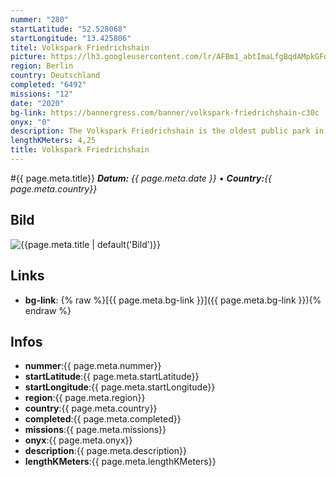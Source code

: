 ```yaml
---
nummer: "280"
startLatitude: "52.528068"
startLongitude: "13.425806"
titel: Volkspark Friedrichshain
picture: https://lh3.googleusercontent.com/lr/AFBm1_abtImaLfgBqdAMpkGFqmttxhBzvjqrKvoyh-HI0pD_klkZZEAIBSqMCOZ3bO-1jDB9khp-hxdfnp_CsTr-yfvsa0ZkmPeUw0q3EAbxSqN95GP9pgN1vV59ymNwgQd_TfafYZRT2SoERu1lykoMKrWrT2TBWDqp0vqVFPKpcpV3hAO-yu_QfEiOss28B_dSE4qvMCiLSc-0rs3_6mFAL18TIMSLORX73oG9rNkjy57jrZu0to2N7SpUdG_sage_H0dtMARUekHdcoJdFxB3JmZ9ow7l1pjaYse_q-lTCw9-sf6TL42jUYl_eiXSKbaeEP0QudeY339yZcyYju4z7ls_ysdQkQtK_hYv81skm0AXTGuPBT63-zcDrlzyS8qNOmFqGM11gq2LMDu81zWw15RvzNUOmU0CEl_ja3eIeC9eAq4kaP48ozOABCxj-AywHeeiYdeE5iQnT0vembQcRpyomLOQ2D0SQZIM9avavc21ekiynT4yCrdtzWn5vInnVoR3Xc5nn6VVqBUJC5-FAiny3Lfgga1tVDSgXhDdV02coIy_Vjw2jRSuMmX-4tJSRvaLyKbPxtvN2nsjcgDNcwjPN5TSfrCGG5wq1u88hbvLeCnCwhjOEZkVF580rY4rUq9Z_bfjdWh1UwE7tSfxSZNHmIQ0FH1mT6a7f-ByIGC_HDOc3epakJ5tf-O6HIY_76_8Ct1pA3t8EC89Y2RzjTPREcz9b2i9H4KKI5oGVBLphZtYfV_6RU_V7l-QPbQzfMan-ObvMjwqf7lTKqS8sH5tU_vxV2qq_dEJf-kOUZsUSCboYtcw4KQ2hWcTGw5aWp248fYE-MS2CDCGNGU4LMVlQ5mkGIhDNYWP
region: Berlin
country: Deutschland
completed: "6492"
missions: "12"
date: "2020"
bg-link: https://bannergress.com/banner/volkspark-friedrichshain-c30c
onyx: "0"
description: The Volkspark Friedrichshain is the oldest public park in Berlin, opened 1846. The park was originally conceived by the landscape gardener Peter Joseph Lenné.
lengthKMeters: 4,25
title: Volkspark Friedrichshain
---
```


#{{ page.meta.title}}
_**Datum:** {{ page.meta.date }} • **Country:**{{ page.meta.country}}_

## Bild
![{{page.meta.title | default('Bild')}}]({{page.meta.picture}})

## Links
- **bg-link**: {% raw %}[{{ page.meta.bg-link }}]({{ page.meta.bg-link }}){% endraw %}

## Infos
- **nummer**:{{ page.meta.nummer}}
- **startLatitude**:{{ page.meta.startLatitude}}
- **startLongitude**:{{ page.meta.startLongitude}}
- **region**:{{ page.meta.region}}
- **country**:{{ page.meta.country}}
- **completed**:{{ page.meta.completed}}
- **missions**:{{ page.meta.missions}}
- **onyx**:{{ page.meta.onyx}}
- **description**:{{ page.meta.description}}
- **lengthKMeters**:{{ page.meta.lengthKMeters}}

